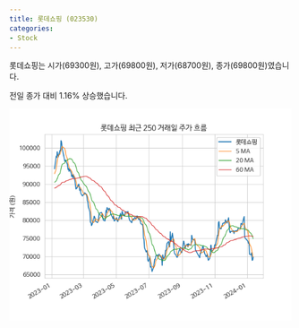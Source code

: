 ```yaml
---
title: 롯데쇼핑 (023530)
categories:
- Stock
---
```


롯데쇼핑는 시가(69300원), 고가(69800원), 저가(68700원), 종가(69800원)였습니다.

전일 종가 대비 1.16% 상승했습니다.

<!-- more -->

![023530](/assets/images/stock/023530.png)